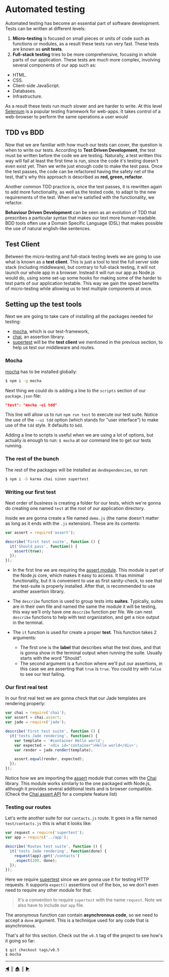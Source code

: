 # Automated testing
Automated testing has become an essential part of software development. Tests can be written at different levels:

1. **Micro-testing** is focused on small pieces or units of code such as functions or modules, as a result these tests run very fast. These tests are known as **unit tests**.
2. **Full-stack testing** tries to be more comprehensive, focusing in whole parts of our application. These tests are much more complex, involving several components of our app such as:

  * HTML.
  * CSS.
  * Client-side JavaScript.
  * Databases.
  * Infrastructure.

  As a result these tests run much slower and are harder to write. At this level [Selenium][1] is a popular testing framework for web-apps. It takes control of a web-browser to perform the same operations a user would

## TDD vs BDD
Now that we are familiar with how much our tests can cover, the question is when to write our tests. According to **Test Driven Development**, the test must be written before the code we are testing. Naturally, a test written this way will fail at least the first time is run, since the code it's testing doesn't even exist yet. Then we write just enough code to make the test pass. Once the test passes, the code can be refactored having the safety net of the test, that's why this approach is described as **red, green, refactor**.

Another common TDD practice is, once the test passes, it is rewritten again to add more functionality, as well as the tested code, to adapt to the new requirements of the test. When we're satisfied with the functionality, we refactor.

**Behaviour Driven Development** can be seen as an evolution of TDD that prescribes a particular syntax that makes our text more human-readable. BDD tools often use a Domain Specific Language (DSL) that makes possible the use of natural english-like sentences.

## Test Client
Between the micro-testing and full-stack testing levels we are going to use what is known as a **test client**. This is just a tool to test the full server side stack (including middleware), but contrary to full-stack testing, it will not launch our whole app in a browser. Instead it will run our app as Node.js would do, using some set-up some hooks for making some of the harder to test parts of our application testable. This way we gain the speed benefits of micro-testing while allowing us to test multiple components at once.

## Setting up the test tools
Next we are going to take care of installing all the packages needed for testing:

* [mocha][2], which is our test-framework,
* [chai][3], an assertion library.
* [supertest][4] will be the **test client** we mentioned in the previous section, to help us test our middleware and routes.

### Mocha
[mocha][2] has to be installed globally:

```bash
$ npm i -g mocha
```

Next thing we could do is adding a line to the `scripts` section of our `package.json` file:

```json
"test": "mocha -ui tdd"
```
This line will allow us to run `npm run test` to execute our test suite. Notice the use of the `--ui tdd` option (which stands for "user interface") to make use of the `tdd` style. It defaults to `bdd`.

Adding a line to scripts is useful when we are using a lot of options, but actually is enough to run: `$ mocha` at our command line to get our tests running.

### The rest of the bunch
The rest of the packages will be installed as `devDependencies`, so run:

```bash
$ npm i -D karma chai sinon supertest
```

### Writing our first test
Next order of business is creating a folder for our tests, which we're gonna do creating one named `test` at the root of our application directory.

Inside we are gonna create a file named `demo.js` (the name doesn't matter as long as it ends with the `.js` extension). These are its contents:

```js
var assert = require('assert');

describe('First test suite', function () {
  it('Should pass', function() {
    assert(true);
  });
});
```

* In the first line we are requiring the [assert module][5]. This module is part of the Node.js core, which makes it easy to access. It has minimal functionality, but it is convenient to use as first sanity-check, to see that the test-suite is properly installed. After that, is recommended to use another assertion library.

* The `describe` function is used to group tests into **suites**. Typically, suites are in their own file and named the same the module it will be testing, this way we'll only have one `describe` function per file. We can nest `describe` functions to help with test organization, and get a nice output in the terminal.
* The `it` function is used for create a proper **test**. This function takes 2 arguments:

  * The first one is the **label** that describes what the test does, and that is gonna show in the terminal output when running the suite. Usually starts with the word "Should".
  * The second argument is a function where we'll put our assertions, in this case we are asserting that `true` is `true`. You could try with `false` to see our test failing.

### Our first real test
In our first real test we are gonna check that our Jade templates are rendering properly:

```js
var chai = require('chai');
var assert = chai.assert;
var jade = require('jade');

describe('First test suite', function () {
  it('tests Jade rendering', function() {
    var template = '#container Hello world';
    var expected = '<div id="container">Hello world</div>';
    var render = jade.render(template);

    assert.equal(render, expected);
  });
});
```

Notice how we are importing the [assert][5] module that comes with the [Chai][3] library. This module works similarly to the one packaged with Node.js, although it provides several additional tests and is browser compatible. (Check the [Chai assert API][6] for a complete feature list)

### Testing our routes
Let's write another suite for our `contacts.js` route. It goes in a file named `test/contacts.js` this is what it looks like:

```js
var request = require('supertest');
var app = require('../app');

describe('Routes test suite', function () {
  it('tests Jade rendering', function(done) {
    request(app).get('/contacts')
    .expect(200, done);
  });
});
```

Here we require [supertest][4] since we are gonna use it for testing HTTP requests. It supports `expect()` assertions out of the box, so we don't even need to require any other module for that.

> It's a convention to require `supertest` with the name `request`. Note we also have to include our `app` file.

The anonymous function can contain **asynchronous code**, so we need to accept a `done` argument. This is a technique used for any code that is asynchronous.


That's all for this section. Check out the `v0.5` tag of the project to see how's it going so far:

```
$ git checkout tags/v0.5
$ mocha
```

---
[:arrow_backward:][back] ║ [:house:][home] ║ [:arrow_forward:][next]

<!-- navigation -->
[home]: ../README.md
[back]: dynamic-templates.md
[next]: client-side-testing.md

<!-- links -->
[1]: http://www.seleniumhq.org/
[2]: https://github.com/mochajs/mocha
[3]: https://github.com/chaijs/chai
[4]: https://github.com/visionmedia/supertest
[5]: https://nodejs.org/api/assert.html
[6]: http://chaijs.com/api/assert/
